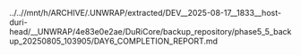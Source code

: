 ../..//mnt/h/ARCHIVE/.UNWRAP/extracted/DEV__2025-08-17__1833__host-duri-head/__UNWRAP/4e83e0e2ae/DuRiCore/backup_repository/phase5_5_backup_20250805_103905/DAY6_COMPLETION_REPORT.md
